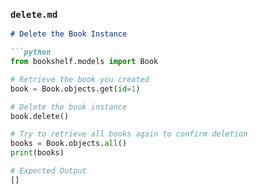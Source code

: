 ### `delete.md`

```markdown
# Delete the Book Instance

```python
from bookshelf.models import Book

# Retrieve the book you created
book = Book.objects.get(id=1)

# Delete the book instance
book.delete()

# Try to retrieve all books again to confirm deletion
books = Book.objects.all()
print(books)

# Expected Output
[]